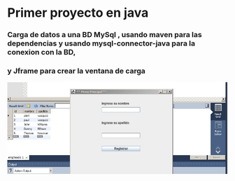 # __Primer proyecto en java__

### Carga de datos a una BD MySql , usando maven para las dependencias y usando mysql-connector-java para la conexion con la BD, 
### y Jframe para crear la ventana de carga 

![](https://github.com/pavasqtcc23/java_proyecto1_CargaDatos_MySqL/blob/main/proyectoCargaEmpleado.JPG)

